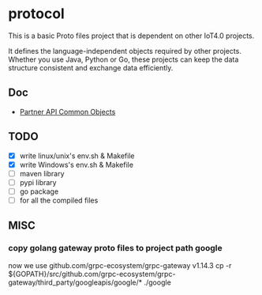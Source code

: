 # protocol
This is a basic Proto files project that is dependent on other IoT4.0 projects.

It defines the language-independent objects required by other projects. Whether you use Java, Python or Go, these projects can keep the data structure consistent and exchange data efficiently.
## Doc
- [Partner API Common Objects](https://confluence.tclking.com/display/IoT4/Partner+API+Common+Objects)

## TODO
- [x] write linux/unix's env.sh & Makefile 
- [x] write Windows's env.sh & Makefile 
- [ ] maven library
- [ ] pypi library
- [ ] go package
- [ ] for all the compiled files

## MISC
### copy golang gateway proto files to project path google
now we use github.com/grpc-ecosystem/grpc-gateway v1.14.3
cp -r ${GOPATH}/src/github.com/grpc-ecosystem/grpc-gateway/third_party/googleapis/google/* ./google

